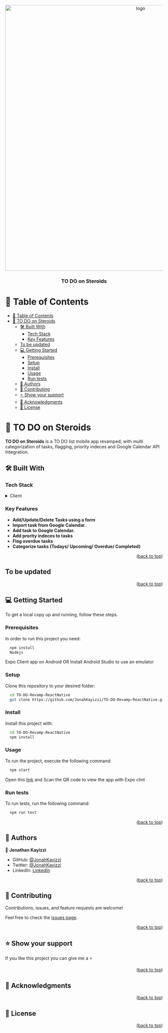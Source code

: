 <a name="readme-top"></a>


<div align="center">
  <img src="TD.jpg" alt="logo" width="850"  height="auto" />
  <br/>

  <h3><b>TO DO on Steroids</b></h3>

</div>

<!-- TABLE OF CONTENTS -->

# 📗 Table of Contents

- [📗 Table of Contents](#-table-of-contents)
- [📖 TO DO on Steroids ](#-to-do-on-steroids-)
  - [🛠 Built With ](#-built-with-)
    - [Tech Stack ](#tech-stack-)
    - [Key Features ](#key-features-)
  - [To be updated](#to-be-updated)
  - [💻 Getting Started ](#-getting-started-)
    - [Prerequisites](#prerequisites)
    - [Setup](#setup)
    - [Install](#install)
    - [Usage](#usage)
    - [Run tests](#run-tests)
  - [👥 Authors ](#-authors-)
  - [🤝 Contributing ](#-contributing-)
  - [⭐️ Show your support ](#️-show-your-support-)
  - [🙏 Acknowledgments ](#-acknowledgments-)
  - [📝 License ](#-license-)

<!-- PROJECT DESCRIPTION -->

# 📖 TO DO on Steroids <a name="about-project"></a>


**TO DO on Steroids** is a TO DO list mobile app revamped; with multi categorization of tasks, flagging, priority indeces and Google Calendar API Integration. 

## 🛠 Built With <a name="built-with"></a>

### Tech Stack <a name="tech-stack"></a>


<details>
  <summary>Client</summary>
  <ul>
    <li><a href="https://reactjs.org/">React.js</a></li>
    <li><a href="https://reactnative.dev/">React Native</a></li>
    <li><a href="https://redux.js.org/">Redux</a></li>
  </ul>
</details>

<!-- Features -->

### Key Features <a name="key-features"></a>


- **Add/Update/Delete Tasks using a form**
- **Import task from Google Calendar.**
- **Add task to Google Calendar.**
- **Add prority indeces to tasks**
- **Flag overdue tasks**
- **Categorize tasks (Todays/ Upcoming/ Overdue/ Completed)**

<p align="right">(<a href="#readme-top">back to top</a>)</p>

<!-- LIVE DEMO -->

## To be updated

<p align="right">(<a href="#readme-top">back to top</a>)</p>

<!-- GETTING STARTED -->

## 💻 Getting Started <a name="getting-started"></a>


To get a local copy up and running, follow these steps.

### Prerequisites

In order to run this project you need:


```sh
  npm install
  Nodejs
```

Expo Client app on Android
OR Install Android Studio to use an emulator


### Setup

Clone this repository to your desired folder:


```sh
  cd TO-DO-Revamp-ReactNative
  git clone https://github.com/JonahKayizzi/TO-DO-Revamp-ReactNative.git
```


### Install

Install this project with:


```sh
  cd TO-DO-Revamp-ReactNative
  npm install
```


### Usage

To run the project, execute the following command:


```sh
  npm start
```
Open this [link](https://expo.dev/@jonahkayizzi/ToDO) and Scan the QR code to view the app with Expo clint

### Run tests

To run tests, run the following command:


```sh
  npm run test
```


<p align="right">(<a href="#readme-top">back to top</a>)</p>


## 👥 Authors <a name="authors"></a>

👤 **Jonathan Kayizzi**

- GitHub: [@JonahKayizzi](https://github.com/JonahKayizzi)
- Twitter: [@JonahKayizzi](https://twitter.com/JonahKayizzi)
- LinkedIn: [LinkedIn](https://www.linkedin.com/in/jonathan-kayizzi/)

<p align="right">(<a href="#readme-top">back to top</a>)</p>


<!-- CONTRIBUTING -->

## 🤝 Contributing <a name="contributing"></a>

Contributions, issues, and feature requests are welcome!

Feel free to check the [issues page](https://github.com/JonahKayizzi/TO-DO-Revamp-ReactNative/issues).

<p align="right">(<a href="#readme-top">back to top</a>)</p>

<!-- SUPPORT -->

## ⭐️ Show your support <a name="support"></a>


If you like this project you can give me a ⭐️

<p align="right">(<a href="#readme-top">back to top</a>)</p>

<!-- ACKNOWLEDGEMENTS -->

## 🙏 Acknowledgments <a name="acknowledgements"></a>


<p align="right">(<a href="#readme-top">back to top</a>)</p>


<!-- LICENSE -->

## 📝 License <a name="license"></a>


<p align="right">(<a href="#readme-top">back to top</a>)</p>

